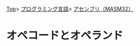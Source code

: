 [Top](../../../index.md)\>
[プログラミング言語](../../pgl.md)\>
[アセンブリ（MASM32）](../language_0001.md)

# オペコードとオペランド

<!-- セクションには、以下の4種類がある

+ [\.dataセクション](section/section_0001.md)
+ [\.codeセクション](section/section_0002.md) -->